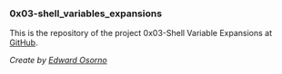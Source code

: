 ### **0x03-shell_variables_expansions**

This is the repository of the project 0x03-Shell Variable Expansions at [GitHub](1).

*Create by [Edward Osorno](2)*
 
[1]: https://github.com/Edw10
[2]: https://instagram.com/edw10.10
